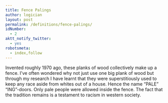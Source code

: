```yaml
---
title: Fence Palings
author: logician
layout: post
permalink: /definitions/fence-palings/
idNumber:
  - 2
aktt_notify_twitter:
  - yes
robotsmeta:
  - index,follow
---
```

Invented roughly 1970 ago, <!--more-->these planks of wood collectively make up a fence. I’ve often wondered why not just use one big plank of wood but through my research I have learnt that they were superstitiously used to keep any race aside from whites out of a house. Hence the name “PALE” “ING”-doors. Only pale people were allowed inside the fence. The fact that the tradition remains is a testament to racism in western society.